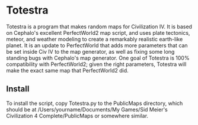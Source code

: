 # Totestra

Totestra is a program that makes random maps for Civilization IV. It
is based on Cephalo's excellent PerfectWorld2 map script, and uses
plate tectonics, meteor, and weather modeling to create a remarkably
realistic earth-like planet. It is an update to PerfectWorld that adds
more parameters that can be set inside Civ IV to the map generator, as
well as fixing some long standing bugs with Cephalo's map generator. One
goal of Totestra is 100% compatibility with PerfectWorld2; given the right
parameters, Totestra will make the exact same map that PerfectWorld2 did.

## Install

To install the script, copy Totestra.py to the PublicMaps directory,
which should be at /Users/yourname/Documents/My Games/Sid Meier's
Civilization 4 Complete/PublicMaps or somewhere similar.
